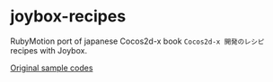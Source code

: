 # joybox-recipes

RubyMotion port of japanese Cocos2d-x book `Cocos2d-x 開発のレシピ` recipes with Joybox.

[Original sample codes](https://github.com/syuhari/cocos2dx_recipe)

